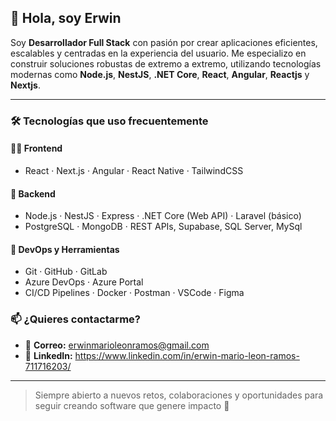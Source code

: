## 👋 Hola, soy Erwin

Soy **Desarrollador Full Stack** con pasión por crear aplicaciones eficientes, escalables y centradas en la experiencia del usuario. Me especializo en construir soluciones robustas de extremo a extremo, utilizando tecnologías modernas como **Node.js**, **NestJS**, **.NET Core**, **React**, **Angular**, **Reactjs** y **Nextjs**.

---

### 🛠 Tecnologías que uso frecuentemente

#### 👨‍💻 Frontend
- React · Next.js · Angular · React Native · TailwindCSS

#### 🧠 Backend
- Node.js · NestJS · Express · .NET Core (Web API) · Laravel (básico)  
- PostgreSQL · MongoDB · REST APIs, Supabase, SQL Server, MySql

#### 🧰 DevOps y Herramientas
- Git · GitHub · GitLab  
- Azure DevOps · Azure Portal  
- CI/CD Pipelines · Docker · Postman · VSCode · Figma

### 📫 ¿Quieres contactarme?
- 📧 **Correo:** erwinmarioleonramos@gmail.com  
- 💼 **LinkedIn:** https://www.linkedin.com/in/erwin-mario-leon-ramos-711716203/  

---

> Siempre abierto a nuevos retos, colaboraciones y oportunidades para seguir creando software que genere impacto 🚀
